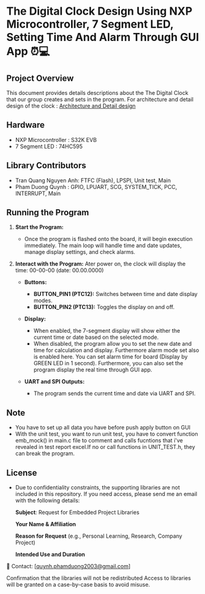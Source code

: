 # The Digital Clock Design Using NXP Microcontroller, 7 Segment LED, Setting Time And Alarm Through GUI App ⏰💻

## Project Overview

This document provides details descriptions about the The Digital Clock that our group creates and sets in the program.
For architecture and detail design of the clock : [Architecture and Detail design](FILE_NAME.pdf)


## Hardware
- NXP Microcontroller : S32K EVB
- 7 Segment LED : 74HC595

## Library Contributors
- Tran Quang Nguyen Anh: FTFC (Flash), LPSPI, Unit test, Main
- Pham Duong Quynh : GPIO, LPUART, SCG, SYSTEM_TICK, PCC, INTERRUPT, Main

## Running the Program

1. **Start the Program:**
   - Once the program is flashed onto the board, it will begin execution immediately. The main loop will handle time and date updates, manage display settings, and check alarms.

2. **Interact with the Program:**
   Ater power on, the clock will display the time: 00-00-00 (date: 00.00.0000)
   - **Buttons:**
     - **BUTTON_PIN1 (PTC12):** Switches between time and date display modes.
     - **BUTTON_PIN2 (PTC13):** Toggles the display on and off.
   - **Display:**
     - When enabled, the 7-segment display will show either the current time or date based on the selected mode.
     - When disabled, the program allow you to set the new date and time for calculation and display. Furthermore alarm mode set also is enabled here. You can set alarm time for board (Display by GREEN LED in 1 second). Furthermore, you can also set the program display the real time through GUI app. 

   - **UART and SPI Outputs:**
     - The program sends the current time and date via UART and SPI.

## Note

   - You have to set up all data you have before push apply button on GUI 
   - With the unit test, you want to run unit test, you have to convert function emb_mock() in main.c file to comment and calls fucntions that i've revealed in test report excel.If no or call functions in UNIT_TEST.h, they can break the program. 
   
## License
   - Due to confidentiality constraints, the supporting libraries are not included in this repository. If you need access, please send me an email with the following details:

      **Subject**: Request for Embedded Project Libraries

      **Your Name & Affiliation**

      **Reason for Request** (e.g., Personal Learning, Research, Company Project)

      **Intended Use and Duration**

📩 Contact: [quynh.phamduong2003@gmail.com]

Confirmation that the libraries will not be redistributed
Access to libraries will be granted on a case-by-case basis to avoid misuse.
   
